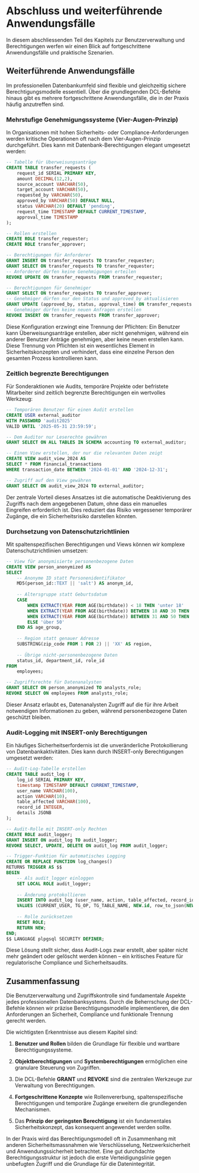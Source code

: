 # Abschluss und weiterführende Anwendungsfälle

In diesem abschliessenden Teil des Kapitels zur Benutzerverwaltung und Berechtigungen werfen wir einen Blick auf fortgeschrittene Anwendungsfälle und praktische Szenarien.

## Weiterführende Anwendungsfälle
Im professionellen Datenbankumfeld sind flexible und gleichzeitig sichere Berechtigungsmodelle essentiell. Über die grundlegenden DCL-Befehle hinaus gibt es mehrere fortgeschrittene Anwendungsfälle, die in der Praxis häufig anzutreffen sind.

### Mehrstufige Genehmigungssysteme (Vier-Augen-Prinzip)

In Organisationen mit hohen Sicherheits- oder Compliance-Anforderungen werden kritische Operationen oft nach dem Vier-Augen-Prinzip durchgeführt. Dies kann mit Datenbank-Berechtigungen elegant umgesetzt werden:

```sql
-- Tabelle für Überweisungsanträge
CREATE TABLE transfer_requests (
    request_id SERIAL PRIMARY KEY,
    amount DECIMAL(12,2),
    source_account VARCHAR(50),
    target_account VARCHAR(50),
    requested_by VARCHAR(50),
    approved_by VARCHAR(50) DEFAULT NULL,
    status VARCHAR(20) DEFAULT 'pending',
    request_time TIMESTAMP DEFAULT CURRENT_TIMESTAMP,
    approval_time TIMESTAMP
);

-- Rollen erstellen
CREATE ROLE transfer_requester;
CREATE ROLE transfer_approver;

-- Berechtigungen für Anforderer
GRANT INSERT ON transfer_requests TO transfer_requester;
GRANT SELECT ON transfer_requests TO transfer_requester;
-- Anforderer dürfen keine Genehmigungen erteilen
REVOKE UPDATE ON transfer_requests FROM transfer_requester;

-- Berechtigungen für Genehmiger
GRANT SELECT ON transfer_requests TO transfer_approver;
-- Genehmiger dürfen nur den Status und approved_by aktualisieren
GRANT UPDATE (approved_by, status, approval_time) ON transfer_requests TO transfer_approver;
-- Genehmiger dürfen keine neuen Anfragen erstellen
REVOKE INSERT ON transfer_requests FROM transfer_approver;
```

Diese Konfiguration erzwingt eine Trennung der Pflichten: Ein Benutzer kann Überweisungsanträge erstellen, aber nicht genehmigen, während ein anderer Benutzer Anträge genehmigen, aber keine neuen erstellen kann. Diese Trennung von Pflichten ist ein wesentliches Element in Sicherheitskonzepten und verhindert, dass eine einzelne Person den gesamten Prozess kontrollieren kann.

### Zeitlich begrenzte Berechtigungen

Für Sonderaktionen wie Audits, temporäre Projekte oder befristete Mitarbeiter sind zeitlich begrenzte Berechtigungen ein wertvolles Werkzeug:

```sql
-- Temporären Benutzer für einen Audit erstellen
CREATE USER external_auditor 
WITH PASSWORD 'audit2025' 
VALID UNTIL '2025-05-31 23:59:59';

-- Dem Auditor nur Leserechte gewähren
GRANT SELECT ON ALL TABLES IN SCHEMA accounting TO external_auditor;

-- Einen View erstellen, der nur die relevanten Daten zeigt
CREATE VIEW audit_view_2024 AS
SELECT * FROM financial_transactions
WHERE transaction_date BETWEEN '2024-01-01' AND '2024-12-31';

-- Zugriff auf den View gewähren
GRANT SELECT ON audit_view_2024 TO external_auditor;
```

Der zentrale Vorteil dieses Ansatzes ist die automatische Deaktivierung des Zugriffs nach dem angegebenen Datum, ohne dass ein manuelles Eingreifen erforderlich ist. Dies reduziert das Risiko vergessener temporärer Zugänge, die ein Sicherheitsrisiko darstellen könnten.

### Durchsetzung von Datenschutzrichtlinien

Mit spaltenspezifischen Berechtigungen und Views können wir komplexe Datenschutzrichtlinien umsetzen:

```sql
-- View für anonymisierte personenbezogene Daten
CREATE VIEW person_anonymized AS
SELECT
    -- Anonyme ID statt Personenidentifikator
    MD5(person_id::TEXT || 'salt') AS anonym_id,
    
    -- Altersgruppe statt Geburtsdatum
    CASE 
        WHEN EXTRACT(YEAR FROM AGE(birthdate)) < 18 THEN 'unter 18'
        WHEN EXTRACT(YEAR FROM AGE(birthdate)) BETWEEN 18 AND 30 THEN '18-30'
        WHEN EXTRACT(YEAR FROM AGE(birthdate)) BETWEEN 31 AND 50 THEN '31-50'
        ELSE 'über 50'
    END AS age_group,
    
    -- Region statt genauer Adresse
    SUBSTRING(zip_code FROM 1 FOR 2) || 'XX' AS region,
    
    -- Übrige nicht-personenbezogene Daten
    status_id, department_id, role_id
FROM 
    employees;

-- Zugriffsrechte für Datenanalysten
GRANT SELECT ON person_anonymized TO analysts_role;
REVOKE SELECT ON employees FROM analysts_role;
```

Dieser Ansatz erlaubt es, Datenanalysten Zugriff auf die für ihre Arbeit notwendigen Informationen zu geben, während personenbezogene Daten geschützt bleiben.

### Audit-Logging mit INSERT-only Berechtigungen

Ein häufiges Sicherheitserfordernis ist die unveränderliche Protokollierung von Datenbankaktivitäten. Dies kann durch INSERT-only Berechtigungen umgesetzt werden:

```sql
-- Audit-Log-Tabelle erstellen
CREATE TABLE audit_log (
    log_id SERIAL PRIMARY KEY,
    timestamp TIMESTAMP DEFAULT CURRENT_TIMESTAMP,
    user_name VARCHAR(100),
    action VARCHAR(10),
    table_affected VARCHAR(100),
    record_id INTEGER,
    details JSONB
);

-- Audit-Rolle mit INSERT-only Rechten
CREATE ROLE audit_logger;
GRANT INSERT ON audit_log TO audit_logger;
REVOKE SELECT, UPDATE, DELETE ON audit_log FROM audit_logger;

-- Trigger-Funktion für automatisches Logging
CREATE OR REPLACE FUNCTION log_changes()
RETURNS TRIGGER AS $$
BEGIN
    -- Als audit_logger einloggen
    SET LOCAL ROLE audit_logger;
    
    -- Änderung protokollieren
    INSERT INTO audit_log (user_name, action, table_affected, record_id, details)
    VALUES (CURRENT_USER, TG_OP, TG_TABLE_NAME, NEW.id, row_to_json(NEW));
    
    -- Rolle zurücksetzen
    RESET ROLE;
    RETURN NEW;
END;
$$ LANGUAGE plpgsql SECURITY DEFINER;
```

Diese Lösung stellt sicher, dass Audit-Logs zwar erstellt, aber später nicht mehr geändert oder gelöscht werden können – ein kritisches Feature für regulatorische Compliance und Sicherheitsaudits.

## Zusammenfassung

Die Benutzerverwaltung und Zugriffskontrolle sind fundamentale Aspekte jedes professionellen Datenbanksystems. Durch die Beherrschung der DCL-Befehle können wir präzise Berechtigungsmodelle implementieren, die den Anforderungen an Sicherheit, Compliance und funktionale Trennung gerecht werden.

Die wichtigsten Erkenntnisse aus diesem Kapitel sind:

1. **Benutzer und Rollen** bilden die Grundlage für flexible und wartbare Berechtigungssysteme.

2. **Objektberechtigungen** und **Systemberechtigungen** ermöglichen eine granulare Steuerung von Zugriffen.

3. Die DCL-Befehle **GRANT** und **REVOKE** sind die zentralen Werkzeuge zur Verwaltung von Berechtigungen.

4. **Fortgeschrittene Konzepte** wie Rollenvererbung, spaltenspezifische Berechtigungen und temporäre Zugänge erweitern die grundlegenden Mechanismen.

5. Das **Prinzip der geringsten Berechtigung** ist ein fundamentales Sicherheitskonzept, das konsequent angewendet werden sollte.

In der Praxis wird das Berechtigungsmodell oft in Zusammenhang mit anderen Sicherheitsmassnahmen wie Verschlüsselung, Netzwerksicherheit und Anwendungssicherheit betrachtet. Eine gut durchdachte Berechtigungsstruktur ist jedoch die erste Verteidigungslinie gegen unbefugten Zugriff und die Grundlage für die Datenintegrität.
